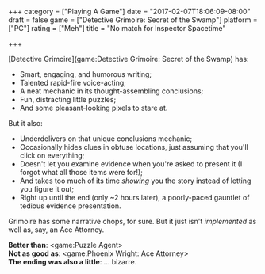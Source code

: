 +++
category = ["Playing A Game"]
date = "2017-02-07T18:06:09-08:00"
draft = false
game = ["Detective Grimoire: Secret of the Swamp"]
platform = ["PC"]
rating = ["Meh"]
title = "No match for Inspector Spacetime"

+++

[Detective Grimoire](game:Detective Grimoire: Secret of the Swamp) has:

* Smart, engaging, and humorous writing;
* Talented rapid-fire voice-acting;
* A neat mechanic in its thought-assembling conclusions;
* Fun, distracting little puzzles;
* And some pleasant-looking pixels to stare at.

But it also:

* Underdelivers on that unique conclusions mechanic;
* Occasionally hides clues in obtuse locations, just assuming that you'll click on everything;
* Doesn't let you examine evidence when you're asked to present it (I forgot what all those items were for!);
* And takes too much of its time <i>showing</i> you the story instead of letting you figure it out;
* Right up until the end (only ~2 hours later), a poorly-paced gauntlet of tedious evidence presentation.

Grimoire has some narrative chops, for sure.  But it just isn't <i>implemented</i> as well as, say, an Ace Attorney.

<b>Better than</b>: <game:Puzzle Agent>  
<b>Not as good as</b>: <game:Phoenix Wright: Ace Attorney>  
<b>The ending was also a little</b>: ... bizarre.
